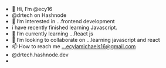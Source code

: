 - 👋 Hi, I’m @ecy16
- @drtech on Hashnode
- 👀 I’m interested in ...frontend development 
- i have recently finished learning Javascript.
- 🌱 I’m currently learning ...React js
- 💞️ I’m looking to collaborate on ...learning javascript and react
- 📫 How to reach me ...ecylamichaels16@gmail.com 
- @drtech.hashnode.dev 
- 

<!---
ecy16/ecy16 is a ✨ special ✨ repository because its `README.md` (this file) appears on your GitHub profile.
You can click the Preview link to take a look at your changes.
--->
